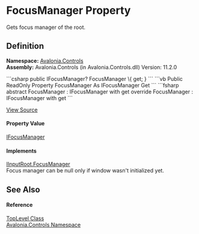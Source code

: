 # FocusManager Property


Gets focus manager of the root.



## Definition
**Namespace:** <a href="N_Avalonia_Controls">Avalonia.Controls</a>  
**Assembly:** Avalonia.Controls (in Avalonia.Controls.dll) Version: 11.2.0

<Tabs groupId="api-code-preview">
<TabItem value="csharp" label="C#">
```csharp
public IFocusManager? FocusManager \{ get; }
```
</TabItem>
<TabItem value="vb" label="VB">
```vb
Public ReadOnly Property FocusManager As IFocusManager
	Get
```
</TabItem>
<TabItem value="fsharp" label="F#">
```fsharp
abstract FocusManager : IFocusManager with get
override FocusManager : IFocusManager with get
```
</TabItem>
</Tabs>



<a href="https://github.com/AvaloniaUI/Avalonia/tree/master/src/Avalonia.Controls/TopLevel.cs#L568" title="View the source code">View Source</a>



#### Property Value
<a href="T_Avalonia_Input_IFocusManager">IFocusManager</a>

#### Implements
<a href="P_Avalonia_Input_IInputRoot_FocusManager">IInputRoot.FocusManager</a>  
Focus manager can be null only if window wasn't initialized yet.

## See Also


#### Reference
<a href="T_Avalonia_Controls_TopLevel">TopLevel Class</a>  
<a href="N_Avalonia_Controls">Avalonia.Controls Namespace</a>  
